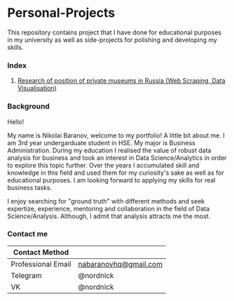 # Personal-Projects
This repository contains project that I have done for educational purposes in my university as well as side-projects for polishing and developing my skills. 

### Index
1. [Research of position of private museums in Russia (Web Scraping, Data Visualisation)](https://github.com/nordnick/Personal-Projects/tree/master/Research%20of%20position%20of%20private%20museums%20in%20Russia)

### Background

Hello!

My name is Nikolai Baranov, welcome to my portfolio! A little bit about me. I am 3rd year undergarduate student in HSE. My major is Business Administration. During my education I realised the value of robust data analysis for business and took an interest in Data Science/Analytics in order to explore this topic further. Over the years I accumulated skill and knowledge in this field and used them for my curiosity's sake as well as for educational purposes. I am looking forward to applying my skills for real business tasks.

I enjoy searching for "ground truth" with different methods and seek expertize, experience, mentoring and collaboration in the field of Data Science/Analysis. Although, I admit that analysis attracts me the most.

### Contact me
|Contact Method    |                     |
|------------------|---------------------|
|Professional Email|nabaranovhq@gmail.com|
|Telegram          |@nordnick            |
|VK                |@nordnick            |
